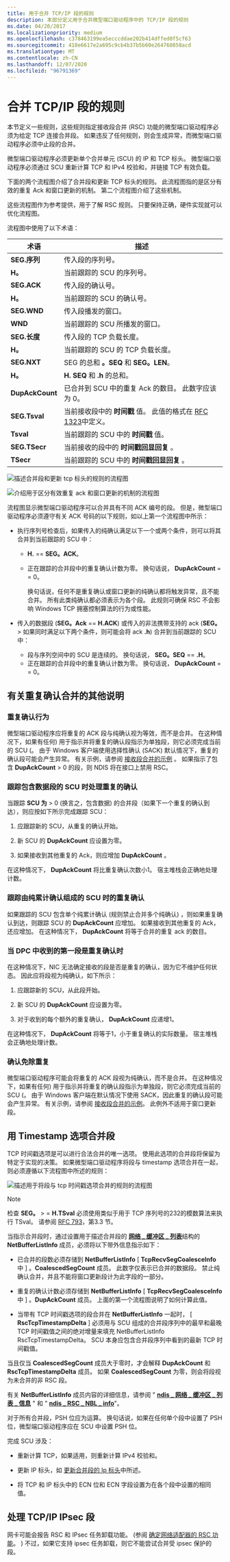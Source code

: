 ```yaml
---
title: 用于合并 TCP/IP 段的规则
description: 本部分定义用于合并微型端口驱动程序中的 TCP/IP 段的规则
ms.date: 04/20/2017
ms.localizationpriority: medium
ms.openlocfilehash: c378463199ea5ecccddae202b414dffed0f5cf63
ms.sourcegitcommit: 418e6617e2a695c9cb4b37b5b60e264760858acd
ms.translationtype: MT
ms.contentlocale: zh-CN
ms.lasthandoff: 12/07/2020
ms.locfileid: "96791369"
---
```

# <a name="rules-for-coalescing-tcpip-segments"></a>合并 TCP/IP 段的规则

本节定义一些规则，这些规则指定接收段合并 (RSC) 功能的微型端口驱动程序必须为给定 TCP 连接合并段。 如果违反了任何规则，则会生成异常，而微型端口驱动程序必须中止段的合并。

微型端口驱动程序必须更新单个合并单元 (SCU) 的 IP 和 TCP 标头。 微型端口驱动程序必须通过 SCU 重新计算 TCP 和 IPv4 校验和，并链接 TCP 有效负载。

下面的两个流程图介绍了合并段和更新 TCP 标头的规则。 此流程图指的是区分有效的重复 Ack 和窗口更新的机制。 第二个流程图介绍了这些机制。

这些流程图作为参考提供，用于了解 RSC 规则。 只要保持正确，硬件实现就可以优化流程图。

流程图中使用了以下术语：

|术语|描述|
|----|----|
|**SEG.序列**|传入段的序列号。|
|**H。**|当前跟踪的 SCU 的序列号。|
|**SEG.ACK**|传入段的确认号。|
|**H。**|当前跟踪的 SCU 的确认号。|
|**SEG.WND**|传入段播发的窗口。|
|**WND**|当前跟踪的 SCU 所播发的窗口。|
|**SEG.长度**|传入段的 TCP 负载长度。|
|**H。**|当前跟踪的 SCU 的 TCP 负载长度。|
|**SEG.NXT**|SEG 的总和 **。SEQ** 和 **SEG。LEN**。|
|**H。**|**H. SEQ** 和 **.h** 的总和。|
|**DupAckCount**|已合并到 SCU 中的重复 Ack 的数目。 此数字应该为 0。|
|**SEG.Tsval**|当前接收段中的 **时间戳** 值。 此值的格式在 [RFC 1323](https://www.ietf.org/rfc/rfc1323.txt)中定义。|
|**Tsval**|当前跟踪的 SCU 中的 **时间戳** 值。|
|**SEG.TSecr**|当前接收的段中的 **时间戳回显回复** 。|
|**TSecr**|当前跟踪的 SCU 中的 **时间戳回显回复** 。|

![描述合并段和更新 tcp 标头的规则的流程图](images/rsc-rules1.png)

![介绍用于区分有效重复 ack 和窗口更新的机制的流程图](images/rsc-rules2.png)

流程图显示微型端口驱动程序可以合并具有不同 ACK 编号的段。 但是，微型端口驱动程序必须遵守有关 ACK 号码的以下规则，如以上第一个流程图中所示：

- 执行序列号检查后，如果传入的纯确认满足以下一个或两个条件，则可以将其合并到当前跟踪的 SCU 中：

  - **H.**  == **SEG。ACK**。
  - 正在跟踪的合并段中的重复确认计数为零。 换句话说， **DupAckCount** = = 0。

    换句话说，任何不是重复确认或窗口更新的纯确认都将触发异常，且不能合并。 所有此类纯确认都必须表示为各个段。 此规则可确保 RSC 不会影响 Windows TCP 拥塞控制算法的行为或性能。

- 传入的数据段 (**SEG。Ack**  ==  **H.ACK**) 或传入的非法携带支持的 ack (**SEG。** &gt; 如果同时满足以下两个条件，则可能会将 ack **.h**) 合并到当前跟踪的 SCU 中：

  - 段与序列空间中的 SCU 是连续的。 换句话说， **SEG。SEQ**  ==  **.H**。
  - 正在跟踪的合并段中的重复确认计数为零。 换句话说， **DupAckCount** = = 0。

## <a name="additional-notes-on-duplicate-ack-coalescing"></a>有关重复确认合并的其他说明

### <a name="duplicate-ack-behavior"></a>重复确认行为

微型端口驱动程序应将重复的 ACK 段与纯确认视为等效，而不是合并。 在这种情况下，如果有任何) 用于指示并将重复的确认段指示为单独段，则它必须完成当前的 SCU (。 由于 Windows 客户端使用选择性确认 (SACK) 默认情况下，重复的确认段可能会产生异常。 有关示例，请参阅 [接收段合并的示例](examples-of-receive-segment-coalescing.md) 。 如果指示了包含 **DupAckCount** &gt; 0 的段，则 NDIS 将在接口上禁用 RSC。

### <a name="handling-duplicate-ack-when-tracking-a-scu-consisting-of-data-segments"></a>跟踪包含数据段的 SCU 时处理重复的确认

当跟踪 **SCU 为** &gt; 0 (换言之，包含数据) 的合并段（如果下一个重复的确认到达），则应按如下所示完成跟踪 SCU：

1. 应跟踪新的 SCU，从重复的确认开始。

2. 新 SCU 的 **DupAckCount** 应设置为零。

3. 如果接收到其他重复的 Ack，则应增加 **DupAckCount** 。

在这种情况下， **DupAckCount** 将比重复确认次数小1。 宿主堆栈会正确地处理计数。

### <a name="handling-duplicate-ack-when-tracking-a-scu-consisting-of-a-pure-cumulative-ack"></a>跟踪由纯累计确认组成的 SCU 时的重复确认

如果跟踪的 SCU 包含单个纯累计确认 (规则禁止合并多个纯确认) ，则如果重复确认到达，则跟踪 SCU 的 **DupAckCount** 应增加。 如果接收到其他重复的 Ack，还应增加。 在这种情况下， **DupAckCount** 将等于合并的重复 ack 的数目。

### <a name="when-the-first-segment-that-is-received-in-a-dpc-is-a-duplicate-ack"></a>当 DPC 中收到的第一段是重复确认时

在这种情况下，NIC 无法确定接收的段是否是重复的确认，因为它不维护任何状态。 因此应将段视为纯确认，如下所示：

1. 应跟踪新的 SCU，从此段开始。

2. 新 SCU 的 **DupAckCount** 应设置为零。

3. 对于收到的每个额外的重复确认， **DupAckCount** 应递增1。

在这种情况下， **DupAckCount** 将等于1，小于重复确认的实际数量。 宿主堆栈会正确地处理计数。

### <a name="duplicate-ack-exemption"></a>确认免除重复

微型端口驱动程序可能会将重复的 ACK 段视为纯确认，而不是合并。 在这种情况下，如果有任何) 用于指示并将重复的确认段指示为单独段，则它必须完成当前的 SCU (。 由于 Windows 客户端在默认情况下使用 SACK，因此重复的确认段可能会产生异常。 有关示例，请参阅 [接收段合并的示例](examples-of-receive-segment-coalescing.md)。 此例外不适用于窗口更新段。

## <a name="coalescing-segments-with-the-timestamp-option"></a>用 Timestamp 选项合并段

TCP 时间戳选项是可以进行合法合并的唯一选项。 使用此选项的合并段将保留为特定于实现的决策。 如果微型端口驱动程序将段与 timestamp 选项合并在一起，则必须遵循以下流程图中所述的规则：

![描述用于将段与 tcp 时间戳选项合并的规则的流程图](images/rsc-rules3.png)

>[!NOTE]
>检查 **SEG。** &gt; =  **H.TSval** 必须使用类似于用于 TCP 序列号的232的模数算法来执行 TSval。 请参阅 [RFC 793](https://www.ietf.org/rfc/rfc793.txt)，第3.3 节。

当指示合并段时，通过设置用于描述合并段的 [**网络 \_ 缓冲区 \_ 列表**](/windows-hardware/drivers/ddi/ndis/ns-ndis-_net_buffer_list)结构的 **NetBufferListInfo** 成员，必须将以下带外信息指示如下：

- 已合并的段数必须存储到 **NetBufferListInfo** \[ **TcpRecvSegCoalesceInfo** 中 \] 。**CoalescedSegCount** 成员。 此数字仅表示已合并的数据段。 禁止纯确认合并，并且不能将窗口更新段计为此字段的一部分。

- 重复的确认计数必须存储到 **NetBufferListInfo** \[ **TcpRecvSegCoalesceInfo** 中 \] 。**DupAckCount** 成员。 上面的第一个流程图说明了如何计算此值。

- 当带有 TCP 时间戳选项的段合并在 **NetBufferListInfo** 一起时， \[ **RscTcpTimestampDelta** \] 必须用与 SCU 组成的合并段序列中的最早和最晚 TCP 时间戳值之间的绝对增量来填充 NetBufferListInfo RscTcpTimestampDelta。 SCU 本身应包含合并段序列中看到的最新 TCP 时间戳值。

当且仅当 **CoalescedSegCount** 成员大于零时，才会解释 **DupAckCount** 和 **RscTcpTimestampDelta** 成员。 如果 **CoalescedSegCount** 为零，则会将段视为未合并的非 RSC 段。

有关 **NetBufferListInfo** 成员内容的详细信息，请参阅 " [**ndis \_ 网络 \_ 缓冲区 \_ 列表 \_ 信息**](/windows-hardware/drivers/ddi/ndis/ne-ndis-_ndis_net_buffer_list_info) " 和 " [**ndis \_ RSC \_ NBL \_ info**](/windows-hardware/drivers/ddi/ndis/ns-ndis-_ndis_rsc_nbl_info)"。

对于所有合并段，PSH 位应为运算。 换句话说，如果在任何单个段中设置了 PSH 位，微型端口驱动程序应在 SCU 中设置 PSH 位。

完成 SCU 涉及：

- 重新计算 TCP，如果适用，则重新计算 IPv4 校验和。

- 更新 IP 标头，如 [更新合并段的 Ip 标头](updating-the-ip-headers-for-coalesced-segments.md)中所述。

- 将 TCP 和 IP 标头中的 ECN 位和 ECN 字段设置为在各个段中设置的相同值。

## <a name="handling-tcpip-ipsec-segments"></a>处理 TCP/IP IPsec 段

网卡可能会报告 RSC 和 IPsec 任务卸载功能。  (参阅 [确定网络适配器的 RSC 功能](determining-the-rsc-capabilities-of-a-network-adapter.md)。 ) 不过，如果它支持 ipsec 任务卸载，则它不能尝试合并受 ipsec 保护的段。
